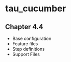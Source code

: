 # tau_cucumber

## Chapter 4.4

* Base configuration
* Feature files
* Step definitions
* Support Files
